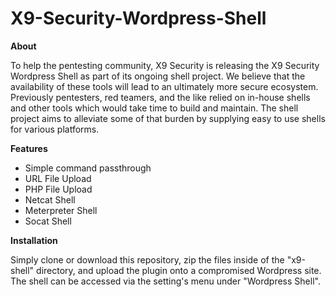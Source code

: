 # X9-Security-Wordpress-Shell
**About**

To help the pentesting community, X9 Security is releasing the X9 Security Wordpress Shell as part of its ongoing shell project. We believe that the availability of these tools will lead to an ultimately more secure ecosystem. Previously pentesters, red teamers, and the like relied on in-house shells and other tools which would take time to build and maintain. The shell project aims to alleviate some of that burden by supplying easy to use shells for various platforms.

**Features**

 - Simple command passthrough 
 - URL File Upload 
 - PHP File Upload 
 - Netcat Shell
 - Meterpreter Shell
 - Socat Shell


**Installation**

Simply clone or download this repository, zip the files inside of the "x9-shell" directory, and upload the plugin onto a compromised Wordpress site. The shell can be accessed via the setting's menu under "Wordpress Shell".

